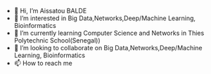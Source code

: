 - 👋 Hi, I’m Aissatou BALDE
- 👀 I’m interested in Big Data,Networks,Deep/Machine Learning, Bioinformatics
- 🌱 I’m currently learning Computer Science and Networks in Thies Polytechnic School(Senegal))
- 💞️ I’m looking to collaborate on Big Data,Networks,Deep/Machine Learning, Bioinformatics
- 📫 How to reach me

<!---
aiMBF/aiMBF is a ✨ special ✨ repository because its `README.md` (this file) appears on your GitHub profile.
You can click the Preview link to take a look at your changes.
--->
